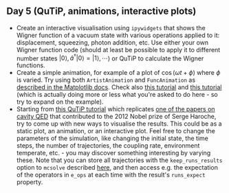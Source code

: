 ## Day 5 (QuTiP, animations, interactive plots)

* Create an interactive visualisation using `ipywidgets` that shows the Wigner function of a vacuum state with various operations applied to it: displacement, squeezing, photon addition, etc.  Use either your own Wigner function code (should at least be possible to apply it to different number states $|0\rangle, \hat a^\dagger|0\rangle=|1\rangle, \cdots$) or QuTiP to calculate the Wigner functions.
* Create a simple animation, for example of a plot of $\cos(\omega t + \phi)$ where $\phi$ is varied. Try using both `ArtistAnimation` and `FuncAnimation` as [described in the Matplotlib docs](https://matplotlib.org/stable/users/explain/animations/animations.html). Check also [this tutorial](https://matplotlib.org/stable/gallery/animation/dynamic_image.html) and [this tutorial](https://matplotlib.org/stable/gallery/animation/simple_anim.html) (which is actually doing more or less what you're asked to do here - so try to expand on the example).
* Starting from [this QuTiP tutorial](https://nbviewer.org/urls/qutip.org/qutip-tutorials/tutorials-v5/time-evolution/006_photon_birth_death.ipynb) which replicates [one of the papers on cavity QED](http://dx.doi.org/10.1038/nature05589) that contributed to the 2012 Nobel prize of Serge Haroche, try to come up with new ways to visualise the results. This could be as a static plot, an animation, or an interactive plot. 
Feel free to change the parameters of the simulation, like changing the initial state, the time steps, the number of trajectories, the coupling rate, environment temperate, etc. - you may discover something interesting by varying these.
Note that you can store all trajectories with the `keep_runs_results` option to `mcsolve` described [here](https://qutip.readthedocs.io/en/master/apidoc/classes.html#qutip.solver.mcsolve.MCSolver.options), and then access e.g. the expectation of the operators in `e_ops` at each time with the result's `runs_expect` property.